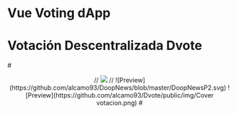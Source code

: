 # Vue Voting dApp

<h1> Votación Descentralizada Dvote </h1>
#<p align="center">		
 // <img src="https://github.com/alcamo93/Dvote/blob/master/logo.PNG">	
 //  ![Preview](https://github.com/alcamo93/DoopNews/blob/master/DoopNewsP2.svg)	
 ![Preview](https://github.com/alcamo93/Dvote/public/img/Cover votacion.png)
#</p>
 
